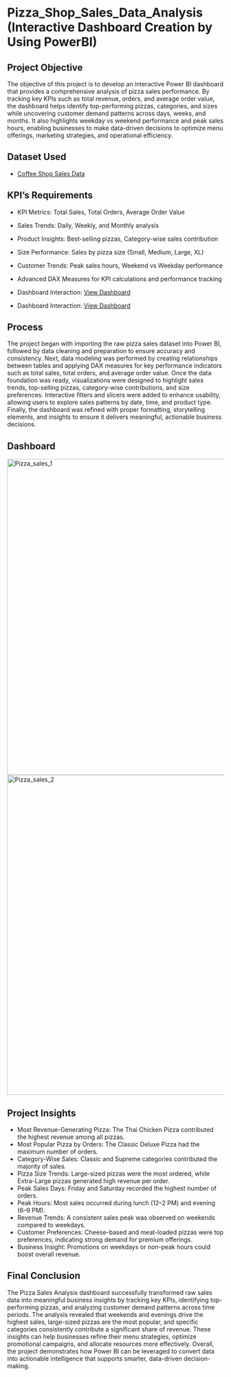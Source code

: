 # Pizza_Shop_Sales_Data_Analysis (Interactive Dashboard Creation by Using PowerBI)
## Project Objective
  The objective of this project is to develop an interactive Power BI dashboard that provides a comprehensive analysis of pizza sales performance. By tracking key KPIs such as total revenue, orders, and average order value, the dashboard helps identify top-performing pizzas, categories, and sizes while uncovering customer demand patterns across days, weeks, and months. It also highlights weekday vs weekend performance and peak sales hours, enabling businesses to make data-driven decisions to optimize menu offerings, marketing strategies, and operational efficiency.

## Dataset Used
- <a href="https://github.com/ajith253/PowerBI_Pizza_Sales_Dashboard/blob/main/pizza_sales.csv">Coffee Shop Sales Data</a>

## KPI’s Requirements
- KPI Metrics: Total Sales, Total Orders, Average Order Value
- Sales Trends: Daily, Weekly, and Monthly analysis
- Product Insights: Best-selling pizzas, Category-wise sales contribution
- Size Performance: Sales by pizza size (Small, Medium, Large, XL)
- Customer Trends: Peak sales hours, Weekend vs Weekday performance
- Advanced DAX Measures for KPI calculations and performance tracking

  

- Dashboard Interaction: [View Dashboard](https://github.com/ajith253/PowerBI_Pizza_Sales_Dashboard/blob/main/Pizza_sales_1.png)
- Dashboard Interaction: [View Dashboard](https://github.com/ajith253/PowerBI_Pizza_Sales_Dashboard/blob/main/Pizza_sales_2.png)

## Process
  The project began with importing the raw pizza sales dataset into Power BI, followed by data cleaning and preparation to ensure accuracy and consistency. Next, data modeling was performed by creating relationships between tables and applying DAX measures for key performance indicators such as total sales, total orders, and average order value. Once the data foundation was ready, visualizations were designed to highlight sales trends, top-selling pizzas, category-wise contributions, and size preferences. Interactive filters and slicers were added to enhance usability, allowing users to explore sales patterns by date, time, and product type. Finally, the dashboard was refined with proper formatting, storytelling elements, and insights to ensure it delivers meaningful, actionable business decisions.

## Dashboard
<img width="1331" height="733" alt="Pizza_sales_1" src="https://github.com/user-attachments/assets/d57cdccc-afa5-4dc6-bce8-4f8e8746d78b" />
<img width="1337" height="742" alt="Pizza_sales_2" src="https://github.com/user-attachments/assets/1fcd4b62-707d-4e06-8edc-81a658ed9314" />

## Project Insights
- Most Revenue-Generating Pizza: The Thai Chicken Pizza contributed the highest revenue among all pizzas.
- Most Popular Pizza by Orders: The Classic Deluxe Pizza had the maximum number of orders.
- Category-Wise Sales: Classic and Supreme categories contributed the majority of sales.
- Pizza Size Trends: Large-sized pizzas were the most ordered, while Extra-Large pizzas generated high revenue per order.
- Peak Sales Days: Friday and Saturday recorded the highest number of orders.
- Peak Hours: Most sales occurred during lunch (12–2 PM) and evening (6–9 PM).
- Revenue Trends: A consistent sales peak was observed on weekends compared to weekdays.
- Customer Preferences: Cheese-based and meat-loaded pizzas were top preferences, indicating strong demand for premium offerings.
- Business Insight: Promotions on weekdays or non-peak hours could boost overall revenue.

## Final Conclusion
The Pizza Sales Analysis dashboard successfully transformed raw sales data into meaningful business insights by tracking key KPIs, identifying top-performing pizzas, and analyzing customer demand patterns across time periods. The analysis revealed that weekends and evenings drive the highest sales, large-sized pizzas are the most popular, and specific categories consistently contribute a significant share of revenue. These insights can help businesses refine their menu strategies, optimize promotional campaigns, and allocate resources more effectively. Overall, the project demonstrates how Power BI can be leveraged to convert data into actionable intelligence that supports smarter, data-driven decision-making.

